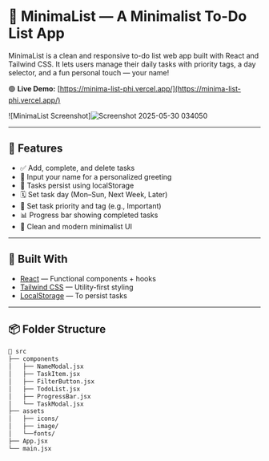 # 📝 MinimaList — A Minimalist To-Do List App

MinimaList is a clean and responsive to-do list web app built with React and Tailwind CSS. It lets users manage their daily tasks with priority tags, a day selector, and a fun personal touch — your name!

🟢 **Live Demo:** [https://minima-list-phi.vercel.app/](https://minima-list-phi.vercel.app/)

![MinimaList Screenshot]![Screenshot 2025-05-30 034050](https://github.com/user-attachments/assets/7073a851-2415-449c-b705-39c00494a5d7)

---

## 🚀 Features

- ✅ Add, complete, and delete tasks  
- 🌱 Input your name for a personalized greeting  
- 🔄 Tasks persist using localStorage  
- 🗓 Set task day (Mon–Sun, Next Week, Later)  
- 🎯 Set task priority and tag (e.g., Important)  
- 📊 Progress bar showing completed tasks  
- 🧼 Clean and modern minimalist UI  

---

## 🔧 Built With

- [React](https://reactjs.org/) — Functional components + hooks  
- [Tailwind CSS](https://tailwindcss.com/) — Utility-first styling  
- [LocalStorage](https://developer.mozilla.org/en-US/docs/Web/API/Window/localStorage) — To persist tasks  

---

## 📦 Folder Structure

```bash
📁 src
├── components
│   ├── NameModal.jsx
│   ├── TaskItem.jsx
│   ├── FilterButton.jsx
│   ├── TodoList.jsx
│   ├── ProgressBar.jsx
│   └── TaskModal.jsx
├── assets
│   ├── icons/
│   ├── image/
│   └──fonts/
├── App.jsx
└── main.jsx
